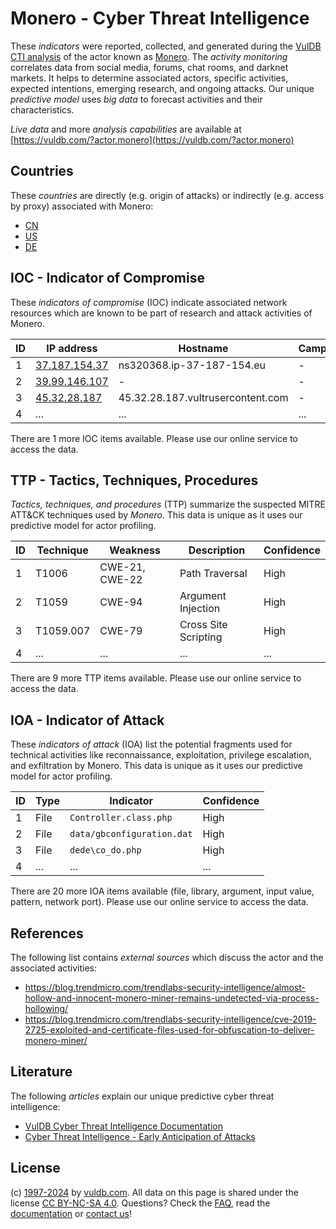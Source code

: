 # Monero - Cyber Threat Intelligence

These _indicators_ were reported, collected, and generated during the [VulDB CTI analysis](https://vuldb.com/?kb.cti) of the actor known as [Monero](https://vuldb.com/?actor.monero). The _activity monitoring_ correlates data from social media, forums, chat rooms, and darknet markets. It helps to determine associated actors, specific activities, expected intentions, emerging research, and ongoing attacks. Our unique _predictive model_ uses _big data_ to forecast activities and their characteristics.

_Live data_ and more _analysis capabilities_ are available at [https://vuldb.com/?actor.monero](https://vuldb.com/?actor.monero)

## Countries

These _countries_ are directly (e.g. origin of attacks) or indirectly (e.g. access by proxy) associated with Monero:

* [CN](https://vuldb.com/?country.cn)
* [US](https://vuldb.com/?country.us)
* [DE](https://vuldb.com/?country.de)

## IOC - Indicator of Compromise

These _indicators of compromise_ (IOC) indicate associated network resources which are known to be part of research and attack activities of Monero.

ID | IP address | Hostname | Campaign | Confidence
-- | ---------- | -------- | -------- | ----------
1 | [37.187.154.37](https://vuldb.com/?ip.37.187.154.37) | ns320368.ip-37-187-154.eu | - | High
2 | [39.99.146.107](https://vuldb.com/?ip.39.99.146.107) | - | - | High
3 | [45.32.28.187](https://vuldb.com/?ip.45.32.28.187) | 45.32.28.187.vultrusercontent.com | - | Medium
4 | ... | ... | ... | ...

There are 1 more IOC items available. Please use our online service to access the data.

## TTP - Tactics, Techniques, Procedures

_Tactics, techniques, and procedures_ (TTP) summarize the suspected MITRE ATT&CK techniques used by _Monero_. This data is unique as it uses our predictive model for actor profiling.

ID | Technique | Weakness | Description | Confidence
-- | --------- | -------- | ----------- | ----------
1 | T1006 | CWE-21, CWE-22 | Path Traversal | High
2 | T1059 | CWE-94 | Argument Injection | High
3 | T1059.007 | CWE-79 | Cross Site Scripting | High
4 | ... | ... | ... | ...

There are 9 more TTP items available. Please use our online service to access the data.

## IOA - Indicator of Attack

These _indicators of attack_ (IOA) list the potential fragments used for technical activities like reconnaissance, exploitation, privilege escalation, and exfiltration by Monero. This data is unique as it uses our predictive model for actor profiling.

ID | Type | Indicator | Confidence
-- | ---- | --------- | ----------
1 | File | `Controller.class.php` | High
2 | File | `data/gbconfiguration.dat` | High
3 | File | `dede\co_do.php` | High
4 | ... | ... | ...

There are 20 more IOA items available (file, library, argument, input value, pattern, network port). Please use our online service to access the data.

## References

The following list contains _external sources_ which discuss the actor and the associated activities:

* https://blog.trendmicro.com/trendlabs-security-intelligence/almost-hollow-and-innocent-monero-miner-remains-undetected-via-process-hollowing/
* https://blog.trendmicro.com/trendlabs-security-intelligence/cve-2019-2725-exploited-and-certificate-files-used-for-obfuscation-to-deliver-monero-miner/

## Literature

The following _articles_ explain our unique predictive cyber threat intelligence:

* [VulDB Cyber Threat Intelligence Documentation](https://vuldb.com/?kb.cti)
* [Cyber Threat Intelligence - Early Anticipation of Attacks](https://www.scip.ch/en/?labs.20201022)

## License

(c) [1997-2024](https://vuldb.com/?kb.changelog) by [vuldb.com](https://vuldb.com/?kb.about). All data on this page is shared under the license [CC BY-NC-SA 4.0](https://creativecommons.org/licenses/by-nc-sa/4.0/). Questions? Check the [FAQ](https://vuldb.com/?kb.faq), read the [documentation](https://vuldb.com/?kb) or [contact us](https://vuldb.com/?contact)!
